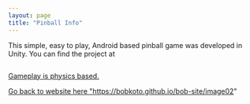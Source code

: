 ```yaml
---
layout: page
title: "Pinball Info"
---
```


This simple, easy to play, Android based pinball game was developed in Unity.
You can find the project at
<div style="display:flex">
    <a href="https://github.com/bobkoto/touchinput1" 
    </a>
</div>


Gameplay is physics based.

Go back to website here "https://bobkoto.github.io/bob-site/image02"